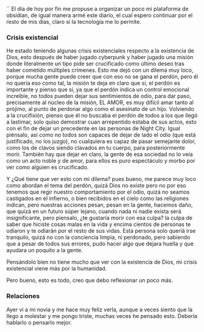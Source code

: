 ``
El día de hoy por fin me propuse a organizar un poco mi plataforma de obsidian, de igual manera armé este diario, el cual espero continuar por el resto de mis días, claro si la tecnología me lo permite.

### Crisis existencial
He estado teniendo algunas crisis existenciales respecto a la existencia de Dios, esto después de haber jugado cyberpunk y haber jugado una misión donde literalmente un tipo pide ser crucificado como último deseo tras haber cometido múltiples crímenes. Esto me dejó con un dilema muy loco, porque mucha gente puede creer que con eso no se gana el perdón, pero él no quería eso como tal, la misión te deja en claro que sí, el perdón es importante y pienso que sí, ya que el perdón indica un control emocional increíble, no todos pueden dejar sus sentimientos de odio, para dar paso, precisamente al núcleo de la misión, EL AMOR, es muy difícil amar tanto al prójimo, al punto de perdonar algo como el asesinato de un hijo. Volviendo a la crucifixión, pienso que él no buscaba el perdón de todos a los que llegó a lastimar, solo quiso demostrar cuan arrepentido estaba de sus actos, esto con el fin de dejar un precedente en las personas de Night City. Igual piénsalo, así como no todos son capaces de dejar de lado el odio (que está justificado, no los juzgo), no cualquiera es capaz de pasar semejante dolor, como los de clavos siendo clavados en tu cuerpo, para posteriormente morir. También hay que dejar en claro, la gente de esa sociedad no lo veía como un acto noble y de amor, para ellos es puro espectáculo y morbo por ver como alguien es crucificado.

Y ¿Qué tiene que ver esto con mi dilema? pues bueno, me parece muy loco como abordan el tema del perdón, quizá Dios no existe pero no por eso tenemos que regir nuestro comportamiento por el odio, quizá no seamos castigados en el infierno, o bien recibidos en el cielo como las religiones indican, pero nuestras acciones pesan, pesan en la gente, hacemos daño, que quizá en un futuro súper lejano, cuando nada ni nadie exista será insignificante, pero piensalo, ¿te gustaría morir con esa culpa? la culpa de saber que hiciste cosas malas en la vida y encima cientos de personas te odiaron y te odiarán por el resto de sus vidas. Esta persona solo queríá irse tranquilo, quizá no con la conciencia limpia, ni perdonado, pero sabiendo que a pesar de todos sus errores, pudo hacer algo que dejara huella y que ayudara un poquito a la gente.

Pensándolo bien no tiene mucho que ver con la existencia de Dios, mi crisis existencial viene más por la humanidad.

Pero bueno, esto es todo, creo que debo reflexionar un poco más.

### Relaciones
Ayer vi a mi novia y me hace muy feliz verla, aunque a veces siento que la llego a molestar y me pongo triste, muchas veces he pensado esto. Debería hablarlo o pensarlo mejor.
